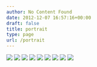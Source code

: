 ```yaml
---
author: No Content Found
date: 2012-12-07 16:57:16+00:00
draft: false
title: portrait
type: page
url: /portrait
---
```


![](20130113-GKAR7015.jpg)
![](Portrait-1.jpg)
![](Portrait-4.jpg)
![](Portrait-12.jpg)
![](Portrait-6.jpg)
![](Portrait-7.jpg)
![](Portrait-8.jpg)
![](Portrait-9.jpg)
![](Portrait-11.jpg)


